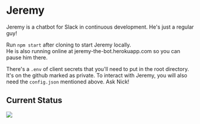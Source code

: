 # Jeremy

Jeremy is a chatbot for Slack in continuous development. He's just a regular guy!

Run `npm start` after cloning to start Jeremy locally.  
He is also running online at jeremy-the-bot.herokuapp.com so you can pause him there.

There's a `.env` of client secrets that you'll need to put in the root directory. It's on the github marked as private.
To interact with Jeremy, you will also need the `config.json` mentioned above. Ask Nick!

## Current Status

![](http://jeremy-the-bot.herokuapp.com/status.png?cache=none)
